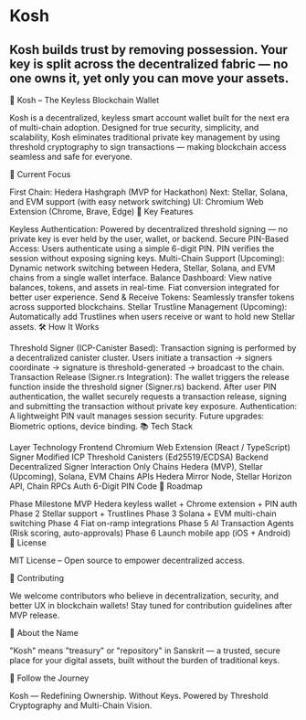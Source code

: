 # Kosh
## Kosh builds trust by removing possession. Your key is split across the decentralized fabric — no one owns it, yet only you can move your assets.

🌌 Kosh – The Keyless Blockchain Wallet

Kosh is a decentralized, keyless smart account wallet built for the next era of multi-chain adoption.
Designed for true security, simplicity, and scalability, Kosh eliminates traditional private key management by using threshold cryptography to sign transactions — making blockchain access seamless and safe for everyone.

🚀 Current Focus

First Chain: Hedera Hashgraph (MVP for Hackathon)
Next: Stellar, Solana, and EVM support (with easy network switching)
UI: Chromium Web Extension (Chrome, Brave, Edge)
🔑 Key Features

Keyless Authentication:
Powered by decentralized threshold signing — no private key is ever held by the user, wallet, or backend.
Secure PIN-Based Access:
Users authenticate using a simple 6-digit PIN. PIN verifies the session without exposing signing keys.
Multi-Chain Support (Upcoming):
Dynamic network switching between Hedera, Stellar, Solana, and EVM chains from a single wallet interface.
Balance Dashboard:
View native balances, tokens, and assets in real-time.
Fiat conversion integrated for better user experience.
Send & Receive Tokens:
Seamlessly transfer tokens across supported blockchains.
Stellar Trustline Management (Upcoming):
Automatically add Trustlines when users receive or want to hold new Stellar assets.
🛠️ How It Works

Threshold Signer (ICP-Canister Based):
Transaction signing is performed by a decentralized canister cluster.
Users initiate a transaction → signers coordinate → signature is threshold-generated → broadcast to the chain.
Transaction Release (Signer.rs Integration):
The wallet triggers the release function inside the threshold signer (Signer.rs) backend.
After user PIN authentication, the wallet securely requests a transaction release, signing and submitting the transaction without private key exposure.
Authentication:
A lightweight PIN vault manages session security.
Future upgrades: Biometric options, device binding.
📚 Tech Stack


Layer	Technology
Frontend	Chromium Web Extension (React / TypeScript)
Signer	Modified ICP Threshold Canisters (Ed25519/ECDSA)
Backend	Decentralized Signer Interaction Only
Chains	Hedera (MVP), Stellar (Upcoming), Solana, EVM Chains
APIs	Hedera Mirror Node, Stellar Horizon API, Chain RPCs
Auth	6-Digit PIN Code
🔮 Roadmap


Phase	Milestone
MVP	Hedera keyless wallet + Chrome extension + PIN auth
Phase 2	Stellar support + Trustlines
Phase 3	Solana + EVM multi-chain switching
Phase 4	Fiat on-ramp integrations
Phase 5	AI Transaction Agents (Risk scoring, auto-approvals)
Phase 6	Launch mobile app (iOS + Android)
📜 License

MIT License – Open source to empower decentralized access.

🤝 Contributing

We welcome contributors who believe in decentralization, security, and better UX in blockchain wallets!
Stay tuned for contribution guidelines after MVP release.

🧠 About the Name

"Kosh" means "treasury" or "repository" in Sanskrit — a trusted, secure place for your digital assets, built without the burden of traditional keys.

🔗 Follow the Journey

Kosh — Redefining Ownership. Without Keys.
Powered by Threshold Cryptography and Multi-Chain Vision.

